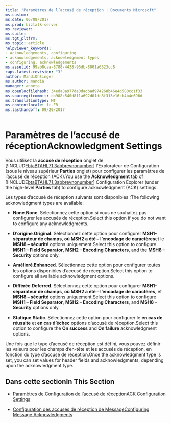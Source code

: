 ```yaml
---
title: "Paramètres de l’accusé de réception | Documents Microsoft"
ms.custom: 
ms.date: 06/08/2017
ms.prod: biztalk-server
ms.reviewer: 
ms.suite: 
ms.tgt_pltfrm: 
ms.topic: article
helpviewer_keywords:
- acknowledgements, configuring
- acknowledgements, acknowledgement types
- configuring, acknowledgements
ms.assetid: 99ab8caa-8788-4438-96db-8001a6523cc8
caps.latest.revision: "3"
author: MandiOhlinger
ms.author: mandia
manager: anneta
ms.openlocfilehash: 34eda8a977de0dadbad974268b46e4d580cc1f33
ms.sourcegitcommit: cb908c540d8f1a692d01dc8f313e16cb4b4e696d
ms.translationtype: MT
ms.contentlocale: fr-FR
ms.lasthandoff: 09/20/2017
---
```

# <a name="acknowledgment-settings"></a><span data-ttu-id="7906f-102">Paramètres de l’accusé de réception</span><span class="sxs-lookup"><span data-stu-id="7906f-102">Acknowledgment Settings</span></span>
<span data-ttu-id="7906f-103">Vous utilisez la **accusé de réception** onglet de [!INCLUDE[btaBTAHL71.3abbrevnonumber](../../includes/btabtahl71-3abbrevnonumber-md.md)] l’Explorateur de Configuration (sous le niveau supérieur **Parties** onglet) pour configurer les paramètres de l’accusé de réception (ACK).</span><span class="sxs-lookup"><span data-stu-id="7906f-103">You use the **Acknowledgment** tab of [!INCLUDE[btaBTAHL71.3abbrevnonumber](../../includes/btabtahl71-3abbrevnonumber-md.md)] Configuration Explorer (under the high-level **Parties** tab) to configure acknowledgment (ACK) settings.</span></span>  
  
 <span data-ttu-id="7906f-104">Les types d’accusé de réception suivants sont disponibles :</span><span class="sxs-lookup"><span data-stu-id="7906f-104">The following acknowledgment types are available:</span></span>  
  
-   <span data-ttu-id="7906f-105">**None**.</span><span class="sxs-lookup"><span data-stu-id="7906f-105">**None**.</span></span> <span data-ttu-id="7906f-106">Sélectionnez cette option si vous ne souhaitez pas configurer les accusés de réception.</span><span class="sxs-lookup"><span data-stu-id="7906f-106">Select this option if you do not want to configure any acknowledgments.</span></span>  
  
-   <span data-ttu-id="7906f-107">**D’origine**.</span><span class="sxs-lookup"><span data-stu-id="7906f-107">**Original**.</span></span> <span data-ttu-id="7906f-108">Sélectionnez cette option pour configurer **MSH1-séparateur de champs**, **où MSH2 a été – l’encodage de caractères**et le **MSH8 – sécurité** options uniquement.</span><span class="sxs-lookup"><span data-stu-id="7906f-108">Select this option to configure **MSH1 – Field Separator**, **MSH2 – Encoding Characters**, and the **MSH8 – Security** options only.</span></span>  
  
-   <span data-ttu-id="7906f-109">**Amélioré**.</span><span class="sxs-lookup"><span data-stu-id="7906f-109">**Enhanced**.</span></span> <span data-ttu-id="7906f-110">Sélectionnez cette option pour configurer toutes les options disponibles d’accusé de réception.</span><span class="sxs-lookup"><span data-stu-id="7906f-110">Select this option to configure all available acknowledgment options.</span></span>  
  
-   <span data-ttu-id="7906f-111">**Différée**.</span><span class="sxs-lookup"><span data-stu-id="7906f-111">**Deferred**.</span></span> <span data-ttu-id="7906f-112">Sélectionnez cette option pour configurer **MSH1-séparateur de champs**, **où MSH2 a été – l’encodage de caractères**, et **MSH8 – sécurité** options uniquement.</span><span class="sxs-lookup"><span data-stu-id="7906f-112">Select this option to configure **MSH1 – Field Separator**, **MSH2 – Encoding Characters**, and **MSH8 – Security** options only.</span></span>  
  
-   <span data-ttu-id="7906f-113">**Statique**.</span><span class="sxs-lookup"><span data-stu-id="7906f-113">**Static**.</span></span> <span data-ttu-id="7906f-114">Sélectionnez cette option pour configurer le **en cas de réussite** et **en cas d’échec** options d’accusé de réception.</span><span class="sxs-lookup"><span data-stu-id="7906f-114">Select this option to configure the **On success** and **On failure** acknowledgment options.</span></span>  
  
 <span data-ttu-id="7906f-115">Une fois que le type d’accusé de réception est défini, vous pouvez définir les valeurs pour les champs d’en-tête et les accusés de réception, en fonction du type d’accusé de réception.</span><span class="sxs-lookup"><span data-stu-id="7906f-115">Once the acknowledgment type is set, you can set values for header fields and acknowledgments, depending upon the acknowledgment type.</span></span>  
  
## <a name="in-this-section"></a><span data-ttu-id="7906f-116">Dans cette section</span><span class="sxs-lookup"><span data-stu-id="7906f-116">In This Section</span></span>  
  
-   [<span data-ttu-id="7906f-117">Paramètres de Configuration de l’accusé de réception</span><span class="sxs-lookup"><span data-stu-id="7906f-117">ACK Configuration Settings</span></span>](../../adapters-and-accelerators/accelerator-hl7/ack-configuration-settings.md)  
  
-   [<span data-ttu-id="7906f-118">Configuration des accusés de réception de Message</span><span class="sxs-lookup"><span data-stu-id="7906f-118">Configuring Message Acknowledgments</span></span>](../../adapters-and-accelerators/accelerator-hl7/configuring-message-acknowledgments.md)